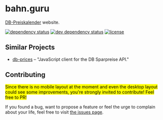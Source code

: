 # bahn.guru

[DB-Preiskalender](https://bahn.guru) website.

[![dependency status](https://img.shields.io/david/juliuste/bahn.guru.svg)](https://david-dm.org/juliuste/bahn.guru)
[![dev dependency status](https://img.shields.io/david/dev/juliuste/bahn.guru.svg)](https://david-dm.org/juliuste/bahn.guru#info=devDependencies)
[![license](https://img.shields.io/github/license/juliuste/bahn.guru.svg?style=flat)](LICENSE)

## Similar Projects

- [db-prices](https://github.com/juliuste/db-prices/) – "JavaScript client for the DB Sparpreise API."

## Contributing

<mark>Since there is no mobile layout at the moment and even the desktop layout could see some improvements, you're strongly invited to contribute! Feel free to PR!</mark>

If you found a bug, want to propose a feature or feel the urge to complain about your life, feel free to visit [the issues page](https://github.com/juliuste/bahn.guru/issues).